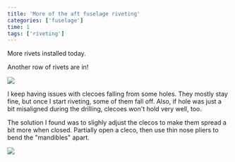 ```yaml
---
title: 'More of the aft fuselage riveting'
categories: ['fuselage']
time: 1
tags: ['riveting']
---
```


More rivets installed today.

<!-- more -->

Another row of rivets are in!

![](0-fuselage-rivets.jpeg)

I keep having issues with clecoes falling from some holes. They mostly stay fine, but once I start riveting, some of them fall off. Also, if hole was just a bit misaligned during the drilling, clecoes won't hold very well, too.

The solution I found was to slighly adjust the clecos to make them spread a bit more when closed. Partially open a cleco, then use thin nose pliers to bend the "mandibles" apart.

![](1-cleco-modified.jpeg)
